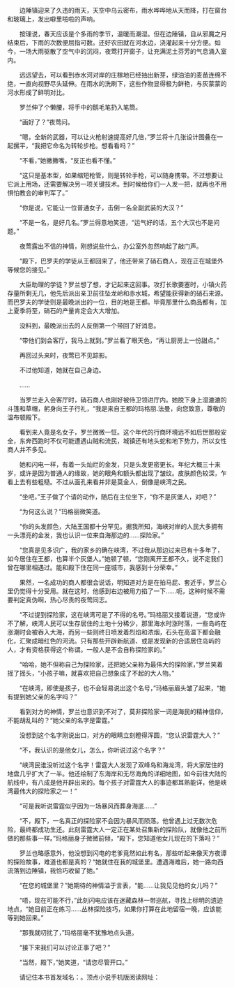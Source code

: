 　　边陲镇迎来了久违的雨天，天空中乌云密布，雨水哗哗地从天而降，打在窗台和玻璃上，发出噼里啪啦的声响。

　　按理说，春天应该是个多雨的季节，温暖而潮湿。但在边陲镇，自从邪魔之月结束后，下雨的次数便屈指可数。还好农田就在河水边，浇灌起来十分方便。如今，一场大雨驱散了空气中的沉闷，夜莺打开窗子，让充满泥土芬芳的气息涌入室内。

　　远远望去，可以看到赤水河对岸的庄稼地已经抽出新芽，绿油油的麦苗连绵不绝，一直向视野尽头延伸。在雨水的洗刷下，这些作物显得极为鲜艳，与灰蒙蒙的河水形成了鲜明对比。

　　罗兰伸了个懒腰，将手中的鹅毛笔扔入笔筒。

　　“画好了？”夜莺问。

　　“嗯，全新的武器，可以让火枪射速提高好几倍，”罗兰将十几张设计图叠在一起摞平，“我把它命名为转轮步枪。想看看吗？”

　　“不看，”她撇撇嘴，“反正也看不懂。”

　　“这只是基本型，如果缩短枪管，则是转轮手枪，可以随身携带。不过想要让它派上用场，还需要解决另一项关键技术。到时候给你们一人发一把，就再也不用惧怕教会的审判军了。”

　　“你是说，它能让一位普通女子，击倒一名全副武装的大汉？”

　　“不是一名，是好几名。”罗兰得意地笑道，“运气好的话，五个大汉也不是问题。”

　　夜莺露出不信的神情，刚想说些什么，办公室外忽然响起了敲门声。

　　“殿下，巴罗夫的学徒从王都回来了，他还带来了硝石商人，现在正在城堡外等候您的接见。”

　　大臣助理的学徒？罗兰想了想，才记起来这回事。攻打长歌要塞时，小镇火药存量所剩无几，他先后派出亲卫前往坠龙岭和赤水城，希望能获得新的硝石来源。而巴罗夫的学徒则是最晚派出的一位，目的地是王都。毕竟那里什么商品都有，加上夏季将至，硝石的产量肯定会大大增加。

　　没料到，最晚派出去的人反倒第一个带回了好消息。

　　“带他们到会客厅，我马上就到。”罗兰看了眼天色，“再让厨房上一份甜点。”

　　再回过头来时，夜莺已不见踪影。

　　不过他知道，她就在自己身边。

　　……

　　当罗兰走入会客厅时，硝石商人也刚好被侍卫领进厅内。她脱下身上湿漉漉的斗篷和草帽，躬身向王子行礼，“我是来自王都的玛格丽.法曼，向您致意，尊敬的温布顿殿下。

　　看到来人竟是名女子，罗兰微微一怔。这个年代的行商环境远不如后世那般安全，东奔西跑时不仅可能遭遇山贼和流民，城镇还有地头蛇和地下势力，所以女性商人并不多见。

　　她和闪电一样，有着一头灿烂的金发，只是头发更密更长。年纪大概三十来岁，或许是因为普通人的缘故，她的眼角和额头都出现了皱纹。皮肤颜色较深，乍看上去有些粗糙。不过从面孔来看并非是莫金人，倒像是峡湾之民。

　　“坐吧，”王子做了个请的动作，随后在主位坐下，“你不是灰堡人，对吧？”

　　“为何这么说？”玛格丽微笑道。

　　“你的头发颜色，大陆王国都十分罕见。据我所知，海峡对岸的人民大多拥有一头漂亮的金发，我也认识一位来自海那边的……探险家。”

　　“您真是见多识广，我的家乡的确在峡湾，不过我从那边过来已有十多年了，如今居住在王都，也算半个灰堡人。”她顿了顿，“您刚离开王都不久，说不定我们曾在哪里相遇过。能和殿下住在同一座城市，我感到十分荣幸。”

　　果然，一名成功的商人都很会说话，明知道对方是在拍马屁、套近乎，罗兰心里仍觉得十分受用。就在这时，他感到右边被用力掐了一下……呃，这种时候不需要判定真伪啊，热心尽责的夜莺同志。

　　“不过提到探险家，这在峡湾可是了不得的名号。”玛格丽又接着说道，“您或许不了解，峡湾人民可以生存居住的土地十分稀少，那里海水时涨时落，一些岛屿在涨潮时会被吞入大海，而另一些则终日喷发着烈焰和浓烟，石头在高温下都会融化，汇聚成暗红色的河流。只有那些开辟新航道、或是发现新的合适居住岛屿的人，才有资格获得这个称谓。一般人是不会自称探险家的。”

　　“哈哈，她不但称自己为探险家，还把她父亲称为最伟大的探险家，”罗兰笑着摇了摇头，“小孩子嘛，就喜欢把自己想象成了不起的大人物。”

　　“在峡湾，即使是孩子，也不会轻易说出这个名号，”玛格丽眉头皱了起来，“她有提到她父亲的名字吗？”

　　看到对方的神情，罗兰也意识到不对了，莫非探险家一词是海民的精神信仰，不能胡乱叫的？“她父亲的名字是雷霆。”

　　没想到这个名字刚说出口，对方的眼睛立刻瞪得浑圆，“您认识雷霆大人？”

　　“不，我认识的是他女儿，怎么，你听说过这个名字？”

　　“峡湾民谁没听过这个名字！雷霆大人发现了双峰岛和海龙湾，将大家居住的地盘几乎扩大了一半。他还绘制了东海岸和无尽海角的详细地图，如今前往大陆的航线中，有八成是他开辟出来的。每个孩子对雷霆大人的事迹都耳熟能详，他是峡湾最伟大的探险家之一！”

　　“可是我听说雷霆似乎因为一场暴风而葬身海底……”

　　“不，殿下，一名真正的探险家不会因为暴风而陨落。他曾遇上过无数次危险，最终都成功生还。此刻雷霆大人一定正在某处召集新的探险队，就像他之前所做的那些事一样。”玛格丽身子微微前倾，“殿下，您知道他女儿现在的下落吗？”

　　罗兰也略感意外，他没想到闪电的老爹竟然如此有名，那些听起来像天方夜谭的探险故事，难道也都是真的？“她就住在我的城堡里。遭遇海难后，她一路向西流落到边陲镇，我恰巧收留了她。”

　　“在您的城堡里？”她期待的神情溢于言表，“能……让我见见他的女儿吗？”

　　“唔，现在可能不行，”此刻闪电应该在迷藏森林一带巡航，寻找上标明的遗迹地点，“她目前正在练习……丛林探险技巧，如果你打算在此地留宿一晚，应该能等到她回来。”

　　“那我就叨扰了，”玛格丽毫不犹豫地点头道。

　　“接下来我们可以讨论正事了吧？”

　　“当然，殿下，”她笑道，“请您尽管开口。”

　　请记住本书首发域名：。顶点小说手机版阅读网址：
